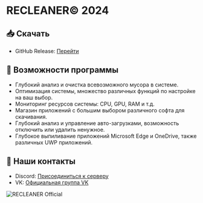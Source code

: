 # RECLEANER© 2024

## 📥 Скачать

- GitHub Release: [Перейти](https://github.com/changelog-download/recleaner-changelog/releases/tag/V2.1)

## 🚀 Возможности программы

- Глубокий анализ и очистка всевозможного мусора в системе.
- Оптимизация системы, множество различных функций по настройке на ваш выбор.
- Мониторинг ресурсов системы: CPU, GPU, RAM и т.д.
- Магазин приложений с большим выбором различного софта для скачивания.
- Глубокий анализ и управление авто-загрузками, возможность отключить или удалить ненужное.
- Глубокое выпиливание приложений Microsoft Edge и OneDrive, также различных UWP приложений.

## 📧 Наши контакты

- Discord: [Присоединиться к серверу](https://discord.gg/uMjN6xrDjM)
- VK: [Официальная группа VK](https://vk.com/recleaner_official)


![RECLEANER Official](https://media.discordapp.net/attachments/1268674743138259085/1289372258485276703/fon1.png?ex=66f894fd&is=66f7437d&hm=8a60251093314d59ae3e99f7c4210f2cfaf2c0003f6f5a56e209f07c423b65d5&format=webp&quality=lossless&width=1595&height=897)
